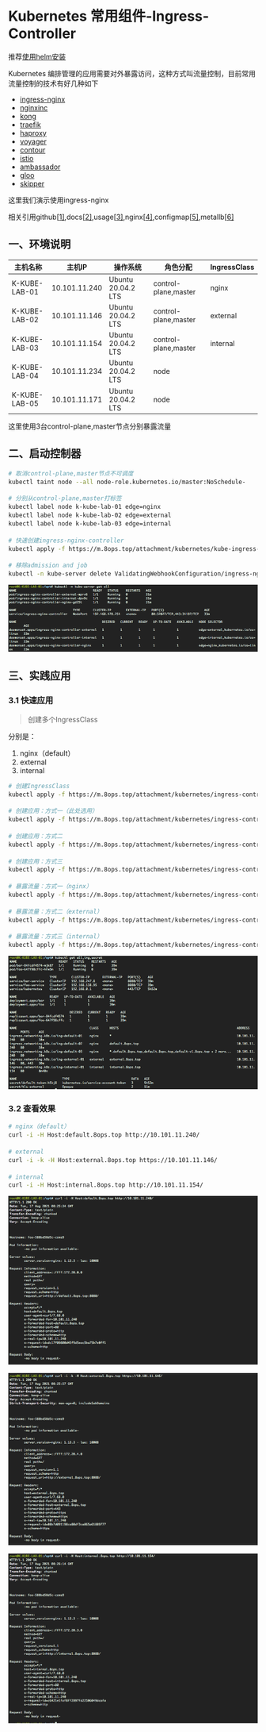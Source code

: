 # Kubernetes 常用组件-Ingress-Controller

推荐[使用helm安装](05-helm-usage.md)



Kubernetes 编排管理的应用需要对外暴露访问，这种方式叫流量控制，目前常用流量控制的技术有好几种如下

- [ingress-nginx](https://github.com/kubernetes/ingress-nginx)
- [nginxinc](https://github.com/nginxinc/kubernetes-ingress)
- [kong](https://github.com/Kong/kubernetes-ingress-controller)
- [traefik](https://github.com/containous/traefik)
- [haproxy](https://github.com/jcmoraisjr/haproxy-ingress)
- [voyager](https://github.com/appscode/voyager)
- [contour](https://github.com/heptio/contour)
- [istio](https://istio.io/docs/tasks/traffic-management/ingress)
- [ambassador](https://github.com/datawire/ambassador)
- [gloo](https://github.com/solo-io/gloo)
- [skipper](https://github.com/zalando/skipper)

这里我们演示使用ingress-nginx

相关引用github[[1\]](http://github.com/kubernetes/ingress-nginx),docs[[2\]](https://kind.sigs.k8s.io/docs/user/ingress/#ingress-nginx),usage[[3\]](https://kubernetes.io/zh/docs/concepts/services-networking/ingress/),nginx[[4\]](https://docs.nginx.com/nginx-ingress-controller/installation/running-multiple-ingress-controllers/),configmap[[5\]](https://kubernetes.github.io/ingress-nginx/user-guide/nginx-configuration/configmap/),metallb[[6\]](https://metallb.universe.tf/)

## 一、环境说明

| 主机名称      | 主机IP        | 操作系统           | 角色分配             | IngressClass |
| ------------- | ------------- | ------------------ | -------------------- | ------------ |
| K-KUBE-LAB-01 | 10.101.11.240 | Ubuntu 20.04.2 LTS | control-plane,master | nginx        |
| K-KUBE-LAB-02 | 10.101.11.146 | Ubuntu 20.04.2 LTS | control-plane,master | external     |
| K-KUBE-LAB-03 | 10.101.11.154 | Ubuntu 20.04.2 LTS | control-plane,master | internal     |
| K-KUBE-LAB-04 | 10.101.11.234 | Ubuntu 20.04.2 LTS | node                 |              |
| K-KUBE-LAB-05 | 10.101.11.171 | Ubuntu 20.04.2 LTS | node                 |              |

这里使用3台control-plane,master节点分别暴露流量



## 二、启动控制器

```bash
# 取消control-plane,master节点不可调度
kubectl taint node --all node-role.kubernetes.io/master:NoSchedule-

# 分别从control-plane,master打标签
kubectl label node k-kube-lab-01 edge=nginx
kubectl label node k-kube-lab-02 edge=external
kubectl label node k-kube-lab-03 edge=internal

# 快速创建ingress-nginx-controller
kubectl apply -f https://m.8ops.top/attachment/kubernetes/kube-ingress-controller.yaml

# 移除admission and job
kubectl -n kube-server delete ValidatingWebhookConfiguration/ingress-nginx-admission job.batch/ingress-nginx-admission-create job.batch/ingress-nginx-admission-patch service/ingress-nginx-controller-admission
```

![启动控制器](../images/kubernetes/screen/04-09.png)



## 三、实践应用

### 3.1 快速应用

> 创建多个IngressClass

分别是：

1. nginx（default）
2. external
3. internal

```bash
# 创建IngressClass
kubectl apply -f https://m.8ops.top/attachment/kubernetes/ingress-controller/01-ingressclass.yaml

# 创建应用：方式一（此处选用）
kubectl apply -f https://m.8ops.top/attachment/kubernetes/ingress-controller/02-app-echoserver.yaml

# 创建应用：方式二
kubectl apply -f https://m.8ops.top/attachment/kubernetes/ingress-controller/02-app-http-echo.yaml

# 创建应用：方式三
kubectl apply -f https://m.8ops.top/attachment/kubernetes/ingress-controller/02-app-nginx.yaml

# 暴露流量：方式一（nginx）
kubectl apply -f https://m.8ops.top/attachment/kubernetes/ingress-controller/03-ing-default.yaml

# 暴露流量：方式二（external）
kubectl apply -f https://m.8ops.top/attachment/kubernetes/ingress-controller/04-ing-external.yaml

# 暴露流量：方式三（internal）
kubectl apply -f https://m.8ops.top/attachment/kubernetes/ingress-controller/05-ing-internal.yaml
```

![快速应用](../images/kubernetes/screen/04-10.png)



### 3.2 查看效果

```bash
# nginx（default）
curl -i -H Host:default.8ops.top http://10.101.11.240/

# external
curl -i -k -H Host:external.8ops.top https://10.101.11.146/

# internal
curl -i -H Host:internal.8ops.top http://10.101.11.154/
```

![access nginx](../images/kubernetes/screen/04-13.png)

![access external](../images/kubernetes/screen/04-14.png)

![access internal](../images/kubernetes/screen/04-15.png)





